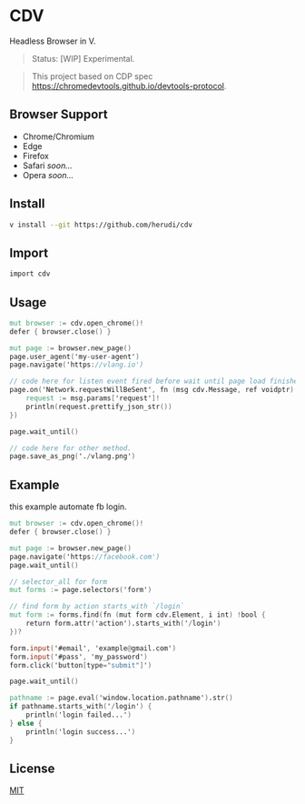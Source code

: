# CDV

Headless Browser in V.

> Status: [WIP] Experimental.

> This project based on CDP spec https://chromedevtools.github.io/devtools-protocol.

## Browser Support
- Chrome/Chromium
- Edge
- Firefox
- Safari <i>soon...</i>
- Opera <i>soon...</i>

## Install
```bash
v install --git https://github.com/herudi/cdv
```

## Import
```v
import cdv
```

## Usage
```v
mut browser := cdv.open_chrome()!
defer { browser.close() }

mut page := browser.new_page()
page.user_agent('my-user-agent')
page.navigate('https://vlang.io')

// code here for listen event fired before wait until page load finished.
page.on('Network.requestWillBeSent', fn (msg cdv.Message, ref voidptr) ! {
	request := msg.params['request']!
	println(request.prettify_json_str())
})

page.wait_until()

// code here for other method.
page.save_as_png('./vlang.png')

```
## Example
this example automate fb login.
```v
mut browser := cdv.open_chrome()!
defer { browser.close() }

mut page := browser.new_page()
page.navigate('https://facebook.com')
page.wait_until()

// selector_all for form
mut forms := page.selectors('form')

// find form by action starts_with `/login`
mut form := forms.find(fn (mut form cdv.Element, i int) !bool {
	return form.attr('action').starts_with('/login')
})?

form.input('#email', 'example@gmail.com')
form.input('#pass', 'my_password')
form.click('button[type="submit"]')

page.wait_until()

pathname := page.eval('window.location.pathname').str()
if pathname.starts_with('/login') {
	println('login failed...')
} else {
	println('login success...')
}
```

## License

[MIT](LICENSE)